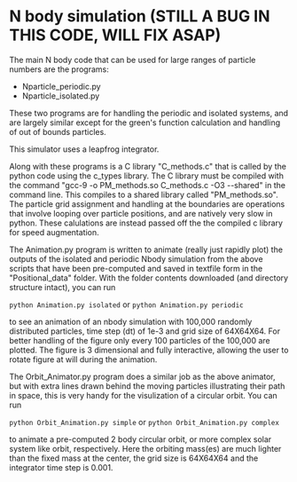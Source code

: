 # N body simulation (STILL A BUG IN THIS CODE, WILL FIX ASAP)

The main N body code that can be used for large ranges of particle numbers are the programs:
- Nparticle_periodic.py
- Nparticle_isolated.py

These two programs are for handling the periodic and isolated systems, and are largely similar except for the green's
function calculation and handling of out of bounds particles.

This simulator uses a leapfrog integrator.

Along with these programs is a C library "C_methods.c" that is called by the python code using the c_types library. The C library must be compiled with the command "gcc-9 -o PM_methods.so C_methods.c -O3 --shared" in the command line. This compiles to a shared library called "PM_methods.so". The particle grid assignment and handling at the boundaries are operations that involve looping over particle positions, and are natively very slow in python. These calulations are instead passed off the the compiled c library for speed augmentation. 

The Animation.py program is written to animate (really just rapidly plot) the outputs of the isolated and periodic Nbody simulation from the above scripts that have been pre-computed and saved in textfile form in the "Positional_data" folder. With the folder contents downloaded (and directory structure intact), you can run

```python Animation.py isolated```
or 
```python Animation.py periodic```

to see an animation of an nbody simulation with 100,000 randomly distributed particles, time step (dt) of 1e-3 and grid size of 64X64X64. For better handling of the figure only every 100 particles of the 100,000 are plotted. The figure is 3 dimensional and fully interactive, allowing the user to rotate figure at will during the animation. 

The Orbit_Animator.py program does a similar job as the above animator, but with extra lines drawn behind the moving particles illustrating their path in space, this is very handy for the visulization of a circular orbit. You can run

```python Orbit_Animation.py simple```
or 
```python Orbit_Animation.py complex```

to animate a pre-computed 2 body circular orbit, or more complex solar system like orbit, respectively. Here the orbiting mass(es) are much lighter than the fixed mass at the center, the grid size is 64X64X64 and the integrator time step is 0.001.
